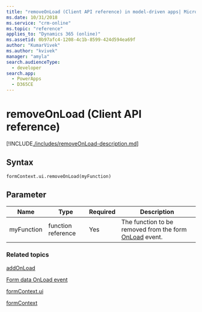 ```yaml
---
title: "removeOnLoad (Client API reference) in model-driven apps| MicrosoftDocs"
ms.date: 10/31/2018
ms.service: "crm-online"
ms.topic: "reference"
applies_to: "Dynamics 365 (online)"
ms.assetid: 0b97afc4-1208-4c1b-8599-424d594ea69f
author: "KumarVivek"
ms.author: "kvivek"
manager: "amyla"
search.audienceType: 
  - developer
search.app: 
  - PowerApps
  - D365CE
---
```

# removeOnLoad (Client API reference)



[!INCLUDE[./includes/removeOnLoad-description.md](./includes/removeOnLoad-description.md)]

## Syntax

`formContext.ui.removeOnLoad(myFunction)`

## Parameter

|Name|Type|Required|Description|
|--|--|--|--|
|myFunction|function reference|Yes|The function to be removed from the form [OnLoad](../events/form-onload.md) event.

### Related topics

[addOnLoad](addOnLoad.md)

[Form data OnLoad event](../events/form-onload.md)

[formContext.ui](../formContext-ui.md)

[formContext](../../clientapi-form-context.md)

